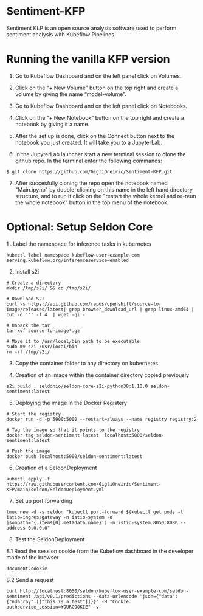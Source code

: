 # Sentiment-KFP
Sentiment KLP is an open source analysis software used to perform sentiment analysis with Kubeflow Pipelines.

# Running the vanilla KFP version

1. Go to Kubeflow Dashboard and on the left panel click on Volumes.

2. Click on the “+ New Volume” button on the top right and create a volume by giving the name “model-volume”. 

3. Go to Kubeflow Dashboard and on the left panel click on Notebooks.

4. Click on the “+ New Notebook” button on the top right and create a notebook by giving it a name.

5. After the set up is done, click on the Connect button next to the notebook you just created. It will take you to a JupyterLab.

6. In the JupyterLab launcher start a new terminal session to clone the github repo. In the terminal enter the following commands:

 ```
 $ git clone https://github.com/GigliOneiric/Sentiment-KFP.git
 ``` 

7. After succesfully cloning the repo open the notebook named "Main.ipynb" by double-clicking on this name in the left hand directory structure, and to run it click on the "restart the whole kernel and re-reun the whole notebook" button in the top menu of the notebook.

# Optional: Setup Seldon Core

1 . Label the namespace for inference tasks in kubernetes
```
kubectl label namespace kubeflow-user-example-com serving.kubeflow.org/inferenceservice=enabled
```

2. Install s2i
```
# Create a directory
mkdir /tmp/s2i/ && cd /tmp/s2i/

# Download S2I
curl -s https://api.github.com/repos/openshift/source-to-image/releases/latest| grep browser_download_url | grep linux-amd64 | cut -d '"' -f 4  | wget -qi -

# Unpack the tar
tar xvf source-to-image*.gz

# Move it to /usr/local/bin path to be executable
sudo mv s2i /usr/local/bin
rm -rf /tmp/s2i/
```

3. Copy the container folder to any directory on kubernetes

4. Creation of an image within the container directory copied previously
```
s2i build . seldonio/seldon-core-s2i-python38:1.10.0 seldon-sentiment:latest
```

5. Deploying the image in the Docker Registery
```
# Start the registry
docker run -d -p 5000:5000 --restart=always --name registry registry:2

# Tag the image so that it points to the registry
docker tag seldon-sentiment:latest  localhost:5000/seldon-sentiment:latest 

# Push the image
docker push localhost:5000/seldon-sentiment:latest 
```
6. Creation of a SeldonDeployment
```
kubectl apply -f https://raw.githubusercontent.com/GigliOneiric/Sentiment-KFP/main/seldon/SeldonDeployment.yml
```

7. Set up port forwarding
```
tmux new -d -s seldon "kubectl port-forward $(kubectl get pods -l istio=ingressgateway -n istio-system -o jsonpath='{.items[0].metadata.name}') -n istio-system 8050:8080 --address 0.0.0.0"
```

8. Test the SeldonDeployment

 8.1 Read the session cookie from the Kubeflow dashboard in the developer mode of the browser
 ```
 document.cookie
 ```
 8.2 Send a request
 ```
 curl http://localhost:8050/seldon/kubeflow-user-example-com/seldon-sentiment /api/v0.1/predictions --data-urlencode 'json={"data":{"ndarray":[["This is a test"]]}}' -H "Cookie: authservice_session=YOURCOOKIE" -v
 ```

